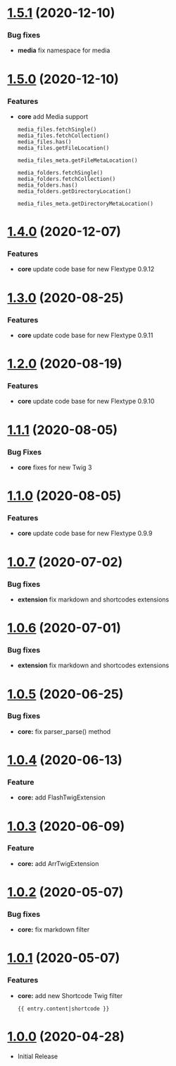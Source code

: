 <a name="1.5.1"></a>
# [1.5.1](https://github.com/flextype-plugins/twig/compare/v1.5.0...v1.5.1) (2020-12-10)

### Bug fixes

* **media** fix namespace for media

<a name="1.5.0"></a>
# [1.5.0](https://github.com/flextype-plugins/twig/compare/v1.4.0...v1.5.0) (2020-12-10)

### Features

* **core** add Media support

    ```
    media_files.fetchSingle()
    media_files.fetchCollection()
    media_files.has()
    media_files.getFileLocation()

    media_files_meta.getFileMetaLocation()

    media_folders.fetchSingle()
    media_folders.fetchCollection()
    media_folders.has()
    media_folders.getDirectoryLocation()

    media_files_meta.getDirectoryMetaLocation()
    ```

<a name="1.4.0"></a>
# [1.4.0](https://github.com/flextype-plugins/twig/compare/v1.3.0...v1.4.0) (2020-12-07)

### Features

* **core** update code base for new Flextype 0.9.12

<a name="1.3.0"></a>
# [1.3.0](https://github.com/flextype-plugins/twig/compare/v1.2.0...v1.3.0) (2020-08-25)

### Features

* **core** update code base for new Flextype 0.9.11

<a name="1.2.0"></a>
# [1.2.0](https://github.com/flextype-plugins/twig/compare/v1.1.1...v1.2.0) (2020-08-19)

### Features

* **core** update code base for new Flextype 0.9.10

<a name="1.1.1"></a>
# [1.1.1](https://github.com/flextype-plugins/twig/compare/v1.1.0...v1.1.1) (2020-08-05)

### Bug Fixes

* **core** fixes for new Twig 3

<a name="1.1.0"></a>
# [1.1.0](https://github.com/flextype-plugins/twig/compare/v1.0.7...v1.1.0) (2020-08-05)

### Features

* **core** update code base for new Flextype 0.9.9

<a name="1.0.7"></a>
# [1.0.7](https://github.com/flextype-plugins/twig/compare/v1.0.6...v1.0.7) (2020-07-02)

### Bug fixes
* **extension** fix markdown and shortcodes extensions

<a name="1.0.6"></a>
# [1.0.6](https://github.com/flextype-plugins/twig/compare/v1.0.5...v1.0.6) (2020-07-01)

### Bug fixes
* **extension** fix markdown and shortcodes extensions

<a name="1.0.5"></a>
# [1.0.5](https://github.com/flextype-plugins/twig/compare/v1.0.4...v1.0.5) (2020-06-25)

### Bug fixes

* **core:** fix parser_parse() method

<a name="1.0.4"></a>
# [1.0.4](https://github.com/flextype-plugins/twig/compare/v1.0.3...v1.0.4) (2020-06-13)

### Feature

* **core:** add FlashTwigExtension

<a name="1.0.3"></a>
# [1.0.3](https://github.com/flextype-plugins/twig/compare/v1.0.2...v1.0.3) (2020-06-09)

### Feature

* **core:** add ArrTwigExtension

<a name="1.0.2"></a>
# [1.0.2](https://github.com/flextype-plugins/twig/compare/v1.0.1...v1.0.2) (2020-05-07)

### Bug fixes

* **core:** fix markdown filter

<a name="1.0.1"></a>
# [1.0.1](https://github.com/flextype-plugins/twig/compare/v1.0.0...v1.0.1) (2020-05-07)

### Features

* **core:** add new Shortcode Twig filter

    ```
    {{ entry.content|shortcode }}
    ```

<a name="1.0.0"></a>
# [1.0.0](https://github.com/flextype-plugins/twig) (2020-04-28)
* Initial Release
